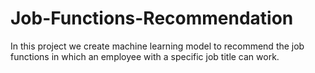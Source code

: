 # Job-Functions-Recommendation
In this project we create machine learning model to recommend the job functions in which an employee with a specific job title can work.
